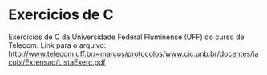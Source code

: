 # Exercicios de C

Exercícios de C da Universidade Federal Fluminense (UFF) do curso de Telecom.
Link para o arquivo: http://www.telecom.uff.br/~marcos/protocolos/www.cic.unb.br/docentes/jacobi/Extensao/ListaExerc.pdf
